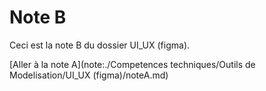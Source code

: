 # Note B

Ceci est la note B du dossier UI_UX  (figma).

[Aller à la note A](note:./Competences techniques/Outils de Modelisation/UI_UX  (figma)/noteA.md)

